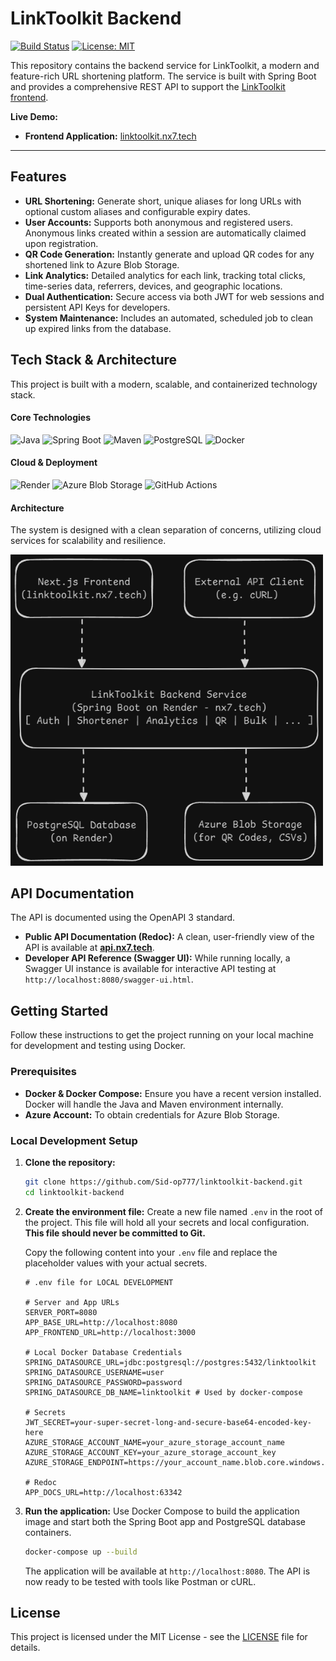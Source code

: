 # LinkToolkit Backend

[![Build Status](https://img.shields.io/github/actions/workflow/status/Sid-op777/linktoolkit-backend/build-and-test.yml?branch=main&style=for-the-badge)](https://github.com/Sid-op777/linktoolkit-backend/actions)
[![License: MIT](https://img.shields.io/badge/License-MIT-blue.svg?style=for-the-badge)](https://opensource.org/licenses/MIT)

This repository contains the backend service for LinkToolkit, a modern and feature-rich URL shortening platform. The service is built with Spring Boot and provides a comprehensive REST API to support the [LinkToolkit frontend](https://linktoolkit.nx7.tech).

**Live Demo:**
*   **Frontend Application:** [linktoolkit.nx7.tech](https://linktoolkit.nx7.tech)

---

## Features

*   **URL Shortening:** Generate short, unique aliases for long URLs with optional custom aliases and configurable expiry dates.
*   **User Accounts:** Supports both anonymous and registered users. Anonymous links created within a session are automatically claimed upon registration.
*   **QR Code Generation:** Instantly generate and upload QR codes for any shortened link to Azure Blob Storage.
*   **Link Analytics:** Detailed analytics for each link, tracking total clicks, time-series data, referrers, devices, and geographic locations.
*   **Dual Authentication:** Secure access via both JWT for web sessions and persistent API Keys for developers.
*   **System Maintenance:** Includes an automated, scheduled job to clean up expired links from the database.

## Tech Stack & Architecture

This project is built with a modern, scalable, and containerized technology stack.

#### Core Technologies

![Java](https://img.shields.io/badge/Java-21-ED8B00?style=for-the-badge&logo=openjdk&logoColor=white)
![Spring Boot](https://img.shields.io/badge/Spring_Boot-3.3-6DB33F?style=for-the-badge&logo=spring&logoColor=white)
![Maven](https://img.shields.io/badge/Maven-3.8+-C71A36?style=for-the-badge&logo=apache-maven&logoColor=white)
![PostgreSQL](https://img.shields.io/badge/PostgreSQL-15-4169E1?style=for-the-badge&logo=postgresql&logoColor=white)
![Docker](https://img.shields.io/badge/Docker-Compose-2496ED?style=for-the-badge&logo=docker&logoColor=white)

#### Cloud & Deployment

![Render](https://img.shields.io/badge/Render-46E3B7?style=for-the-badge&logo=render&logoColor=white)
![Azure Blob Storage](https://img.shields.io/badge/Azure_Blob_Storage-0078D4?style=for-the-badge&logo=microsoftazure&logoColor=white)
![GitHub Actions](https://img.shields.io/badge/GitHub_Actions-2088FF?style=for-the-badge&logo=githubactions&logoColor=white)

#### Architecture

The system is designed with a clean separation of concerns, utilizing cloud services for scalability and resilience.

<img src="./flow.png" alt="Screenshot" width="500"/>


## API Documentation

The API is documented using the OpenAPI 3 standard.

*   **Public API Documentation (Redoc):** A clean, user-friendly view of the API is available at [**api.nx7.tech**](https://api.nx7.tech).
*   **Developer API Reference (Swagger UI):** While running locally, a Swagger UI instance is available for interactive API testing at `http://localhost:8080/swagger-ui.html`.

## Getting Started

Follow these instructions to get the project running on your local machine for development and testing using Docker.

### Prerequisites

*   **Docker & Docker Compose:** Ensure you have a recent version installed. Docker will handle the Java and Maven environment internally.
*   **Azure Account:** To obtain credentials for Azure Blob Storage.

### Local Development Setup

1.  **Clone the repository:**
    ```sh
    git clone https://github.com/Sid-op777/linktoolkit-backend.git
    cd linktoolkit-backend
    ```
2.  **Create the environment file:**
    Create a new file named `.env` in the root of the project. This file will hold all your secrets and local configuration. **This file should never be committed to Git.**

    Copy the following content into your `.env` file and replace the placeholder values with your actual secrets.
    ```dotenv
    # .env file for LOCAL DEVELOPMENT

    # Server and App URLs
    SERVER_PORT=8080
    APP_BASE_URL=http://localhost:8080
    APP_FRONTEND_URL=http://localhost:3000

    # Local Docker Database Credentials
    SPRING_DATASOURCE_URL=jdbc:postgresql://postgres:5432/linktoolkit
    SPRING_DATASOURCE_USERNAME=user
    SPRING_DATASOURCE_PASSWORD=password
    SPRING_DATASOURCE_DB_NAME=linktoolkit # Used by docker-compose

    # Secrets
    JWT_SECRET=your-super-secret-long-and-secure-base64-encoded-key-here
    AZURE_STORAGE_ACCOUNT_NAME=your_azure_storage_account_name
    AZURE_STORAGE_ACCOUNT_KEY=your_azure_storage_account_key
    AZURE_STORAGE_ENDPOINT=https://your_account_name.blob.core.windows.net/

    # Redoc
    APP_DOCS_URL=http://localhost:63342
    ```
3.  **Run the application:**
    Use Docker Compose to build the application image and start both the Spring Boot app and PostgreSQL database containers.
    ```sh
    docker-compose up --build
    ```
    The application will be available at `http://localhost:8080`. The API is now ready to be tested with tools like Postman or cURL.

## License

This project is licensed under the MIT License - see the [LICENSE](LICENSE) file for details.

